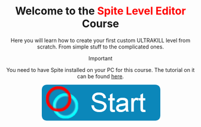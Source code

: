 <div style="text-align: center;">

# Welcome to the <span style="color:red">Spite Level Editor</span> Course

Here you will learn how to create your first custom ULTRAKILL level from scratch. From simple stuff to the complicated ones.

> [!IMPORTANT]
> You need to have Spite installed on your PC for this course. The tutorial on it can be found [here](Setup/setup-editor).


[![Start The Course](https://github.com/layzyidiot/e-sw/blob/main/images/course_button.png?raw=true)](https://layzyidiot.github.io/e-sw/#/Spite-Course/1_Create-Level)
</div>
